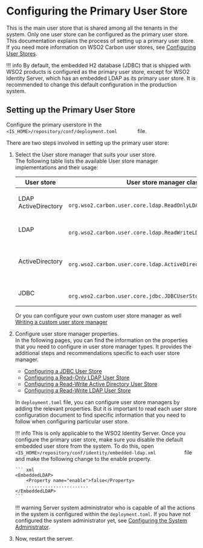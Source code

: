 # Configuring the Primary User Store

This is the main user store that is shared among all the tenants in the
system. Only one user store can be configured as the primary user store.
This documentation explains the process of setting up a primary user
store. If you need more information on WSO2 Carbon user stores, see
[Configuring User Stores](../../setup/configuring-user-stores).

!!! info 
    By default, the embedded H2 database (JDBC) that is shipped with WSO2
    products is configured as the primary user store, except for WSO2
    Identity Server, which has an embedded LDAP as its primary user store.
    It is recommended to change this default configuration in the production
    system.

## Setting up the Primary User Store

Configure the primary userstore in the
`         <IS_HOME>/repository/conf/deployment.toml        ` file.

There are two steps involved in setting up the primary user store:

1.  Select the User store manager that suits your user store.  
    The following table lists the available User store manager
    implementations and their usage:

    <table>
    <colgroup>
    <col style="width: 10%" />
    <col style="width: 40%" />
    <col style="width: 48%" />
    </colgroup>
    <thead>
    <tr class="header">
    <th>User store</th>
    <th>User store manager class</th>
    <th>Description</th>
    </tr>
    </thead>
    <tbody>
    <tr class="odd">
    <td><p>LDAP ActiveDirectory</p></td>
    <td><code>               org.wso2.carbon.user.core.ldap.ReadOnlyLDAPUserStoreManager              </code></td>
    <td>Used to do read-only operations for external LDAP or ActiveDirectory user stores.</td>
    </tr>
    <tr class="even">
    <td>LDAP</td>
    <td><code>               org.wso2.carbon.user.core.ldap.ReadWriteLDAPUserStoreManager              </code></td>
    <td>Used for external LDAP user stores to do both read and write operations.This is the default primary user store configuration in the deployment.toml file for WSO2 Identity Server.</td>
    </tr>
    <tr class="odd">
    <td>ActiveDirectory</td>
    <td><code>               org.wso2.carbon.user.core.ldap.ActiveDirectoryUserStoreManager              </code></td>
    <td>Used to configure an Active Directory Domain Service (AD DS) or Active Directory Lightweight Directory Service (AD LDS). This can be used only for read/write operations. If you need to use AD as read-only, you must use <code>               org.wso2.carbon.user.core.ldap.ReadOnlyLDAPUserStoreManager.              </code></td>
    </tr>
    <tr class="even">
    <td>JDBC</td>
    <td><code>               org.wso2.carbon.user.core.jdbc.JDBCUserStoreManager              </code></td>
    <td>Used for JDBC user stores. This is the default primary user store configuration in the deployment.toml file for all WSO2 Servers, except WSO2 Identity Server.</td>
    </tr>
    </tbody>
    </table>

    Or you can configure your own custom user store manager as well
    [Writing a custom user store manager](../../setup/writing-a-custom-user-store-manager)

2.  Configure user store manager properties.  
    In the following pages, you can find the information on the
    properties that you need to configure in user store manager types.
    It provides the additional steps and recommendations specific to
    each user store manager.  

    -   [Configuring a JDBC User Store](../../setup/configuring-a-jdbc-user-store)
    -   [Configuring a Read-Only LDAP User Store](../../setup/configuring-a-read-only-ldap-user-store)
    -   [Configuring a Read-Write Active Directory User Store](../../setup/configuring-a-read-write-active-directory-user-store)
    -   [Configuring a Read-Write LDAP User Store](../../setup/configuring-a-read-write-ldap-user-store)

    In `deployment.toml` file, you can configure user store managers by adding the relevant properties.
    But it is important to read each user store configuration
    document to find specific information that you need to follow when
    configuring particular user store.

    !!! info 
        This is only applicable to the WSO2 Identity Server. Once you
        configure the primary user store, make sure you disable the default
        embedded user store from the system. To do this, open
        `            <IS_HOME>/repository/conf/identity/embedded-ldap.xml           `
        file and make the following change to the enable property.

        ``` xml
        <EmbeddedLDAP>
            <Property name="enable">false</Property>
            .......................
        </EmbeddedLDAP>
        ```

    !!! warning
        Server system administrator who is capable of all the actions in the
        system is configured within the `deployment.toml`. If you have not
        configured the system administrator yet, see [Configuring the System Administrator](../../setup/configuring-the-system-administrator).
    

3.  Now, restart the server.
